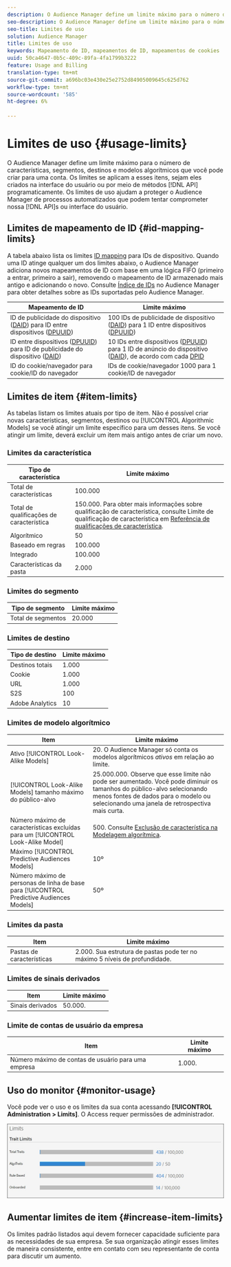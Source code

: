 ```yaml
---
description: O Audience Manager define um limite máximo para o número de características, segmentos, destinos e modelos algorítmicos que você pode criar para uma conta. Os limites se aplicam a esses itens, independentemente de serem criados na interface do usuário ou por meio de métodos de API. Os limites de uso ajudam a proteger o Audience Manager de processos automatizados que podem tentar comprometer nossas APIs ou interface do usuário.
seo-description: O Audience Manager define um limite máximo para o número de características, segmentos, destinos e modelos algorítmicos que você pode criar para uma conta. Os limites se aplicam a esses itens, independentemente de serem criados na interface do usuário ou por meio de métodos de API. Os limites de uso ajudam a proteger o Audience Manager de processos automatizados que podem tentar comprometer nossas APIs ou interface do usuário.
seo-title: Limites de uso
solution: Audience Manager
title: Limites de uso
keywords: Mapeamento de ID, mapeamentos de ID, mapeamentos de cookies
uuid: 50ca4647-0b5c-409c-89fa-4fa1799b3222
feature: Usage and Billing
translation-type: tm+mt
source-git-commit: a696bc03e430e25e2752d84905009645c625d762
workflow-type: tm+mt
source-wordcount: '585'
ht-degree: 6%

---
```



# Limites de uso {#usage-limits}

O Audience Manager define um limite máximo para o número de características, segmentos, destinos e modelos algorítmicos que você pode criar para uma conta. Os limites se aplicam a esses itens, sejam eles criados na interface do usuário ou por meio de métodos [!DNL API] programaticamente. Os limites de uso ajudam a proteger o Audience Manager de processos automatizados que podem tentar comprometer nossa [!DNL API]s ou interface do usuário.

## Limites de mapeamento de ID {#id-mapping-limits}

A tabela abaixo lista os limites [ID mapping](../../integration/sending-audience-data/batch-data-transfer-explained/id-sync-http.md) para IDs de dispositivo. Quando uma ID atinge qualquer um dos limites abaixo, o Audience Manager adiciona novos mapeamentos de ID com base em uma lógica FIFO (primeiro a entrar, primeiro a sair), removendo o mapeamento de ID armazenado mais antigo e adicionando o novo. Consulte [Índice de IDs](../../reference/ids-in-aam.md) no Audience Manager para obter detalhes sobre as IDs suportadas pelo Audience Manager.

| Mapeamento de ID | Limite máximo |
|-----------|-------------- |
| ID de publicidade do dispositivo ([DAID](../../reference/ids-in-aam.md)) para ID entre dispositivos ([DPUUID](../../reference/ids-in-aam.md)) | 100 IDs de publicidade de dispositivo ([DAID](../../reference/ids-in-aam.md)) para 1 ID entre dispositivos ([DPUUID](../../reference/ids-in-aam.md)) |
| ID entre dispositivos ([DPUUID](../../reference/ids-in-aam.md)) para ID de publicidade do dispositivo ([DAID](../../reference/ids-in-aam.md)) | 10 IDs entre dispositivos ([DPUUID](../../reference/ids-in-aam.md)) para 1 ID de anúncio do dispositivo ([DAID](../../reference/ids-in-aam.md)), de acordo com cada [DPID](../../reference/ids-in-aam.md) |
| ID do cookie/navegador para cookie/ID do navegador | IDs de cookie/navegador 1000 para 1 cookie/ID de navegador |

## Limites de item {#item-limits}

As tabelas listam os limites atuais por tipo de item. Não é possível criar novas características, segmentos, destinos ou [!UICONTROL Algorithmic Models] se você atingir um limite específico para um desses itens. Se você atingir um limite, deverá excluir um item mais antigo antes de criar um novo.

### Limites da característica

| Tipo de característica | Limite máximo |
| -------------------------- | ------------------------------------- |
| Total de características | 100.000 |
| Total de qualificações de característica | 150.000. Para obter mais informações sobre qualificação de característica, consulte Limite de qualificação de característica em [Referência de qualificações de característica](/help/using/features/traits/trait-and-segment-qualification-reference.md#trait-qualification-limit). |
| Algorítmico | 50 |
| Baseado em regras | 100.000 |
| Integrado | 100.000 |
| Características da pasta | 2.000 |

### Limites do segmento

| Tipo de segmento | Limite máximo |
| -------------- | ------------- |
| Total de segmentos | 20.000 |

### Limites de destino

| Tipo de destino | Limite máximo |
| ------------------ | ------------- |
| Destinos totais | 1.000 |
| Cookie | 1.000 |
| URL | 1.000 |
| S2S | 100 |
| Adobe Analytics | 10 |

### Limites de modelo algorítmico

| Item | Limite máximo |
| -------- | ----- |
| Ativo [!UICONTROL Look-Alike Models] | 20. O Audience Manager só conta os modelos algorítmicos *ativos* em relação ao limite. |
| [!UICONTROL Look-Alike Models] tamanho máximo do público-alvo | 25.000.000.  Observe que esse limite não pode ser aumentado. Você pode diminuir os tamanhos do público-alvo selecionando menos fontes de dados para o modelo ou selecionando uma janela de retrospectiva mais curta. |
| Número máximo de características excluídas para um [!UICONTROL Look-Alike Model] | 500. Consulte [Exclusão de característica na Modelagem algorítmica](/help/using/features/algorithmic-models/trait-exclusion-algo-models.md). |
| Máximo [!UICONTROL Predictive Audiences Models] | 10º |
| Número máximo de personas de linha de base para [!UICONTROL Predictive Audiences Models] | 50º |

### Limites da pasta

| Item | Limite máximo |
| ------------- | ------------------ |
| Pastas de características | 2.000.  Sua estrutura de pastas pode ter no máximo 5 níveis de profundidade. |

### Limites de sinais derivados

| Item | Limite máximo |
| --------------- | ------------- |
| Sinais derivados | 50.000. |

### Limite de contas de usuário da empresa

| Item | Limite máximo |
| ----------- | ------------- |
| Número máximo de contas de usuário para uma empresa | 1.000. |

## Uso do monitor {#monitor-usage}

Você pode ver o uso e os limites da sua conta acessando **[!UICONTROL Administration > Limits]**. O Access requer permissões de administrador.

![imagem de limites de uso](assets/usage-limits.png)

## Aumentar limites de item {#increase-item-limits}

Os limites padrão listados aqui devem fornecer capacidade suficiente para as necessidades de sua empresa. Se sua organização atingir esses limites de maneira consistente, entre em contato com seu representante de conta para discutir um aumento.